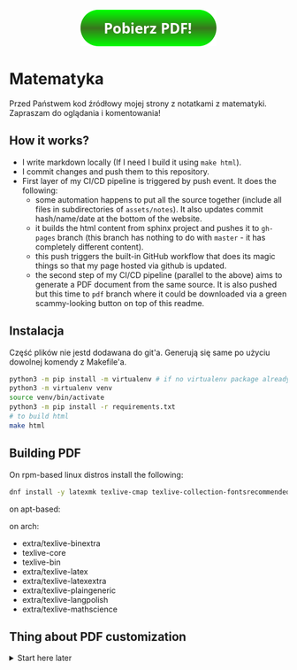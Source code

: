 <p align="center">
<a href="https://github.com/gucio321/matematyka/blob/pdf/matematyka.pdf"><img src="./button.png"></a>
</p>

# Matematyka

Przed Państwem kod źródłowy mojej strony z notatkami z matematyki.
Zapraszam do oglądania i komentowania!

## How it works?

- I write markdown locally (If I need I build it using `make html`).
- I commit changes and push them to this repository.
- First layer of my CI/CD pipeline is triggered by push event. It does the following:
   - some automation happens to put all the source together (include all files in subdirectories of `assets/notes`). It also updates commit hash/name/date at the bottom of the website.
   - it builds the html content from sphinx project and pushes it to `gh-pages` branch (this branch has nothing to do with `master` - it has completely different content).
   - this push triggers the built-in GitHub workflow that does its magic things so that my page hosted via github is updated.
   - the second step of my CI/CD pipeline (parallel to the above) aims to generate a PDF document from the same source. It is also pushed but this time to `pdf` branch where it could be downloaded via a green scammy-looking button on top of this readme.

## Instalacja

Część plików nie jestd dodawana do git'a. Generują się same po użyciu dowolnej komendy z Makefile'a.

```sh
python3 -m pip install -m virtualenv # if no virtualenv package already installed
python3 -m virtualenv venv
source venv/bin/activate
python3 -m pip install -r requirements.txt
# to build html
make html
```

## Building PDF

On rpm-based linux distros install the following:

```sh
dnf install -y latexmk texlive-cmap texlive-collection-fontsrecommended texlive-fncychap texlive-wrapfig texlive-capt-of texlive-framed texlive-upquote texlive-needspace texlive-tabulary texlive-parskip texlive-oberdiek texlive-cancel
```

on apt-based:


on arch:
- extra/texlive-binextra
- texlive-core
- texlive-bin
- extra/texlive-latex
- extra/texlive-latexextra
- extra/texlive-plaingeneric
- extra/texlive-langpolish
- extra/texlive-mathscience

## Thing about PDF customization

<details><summary>Start here later</summary>


ChatGPT
To customize the title page generated by Sphinx when creating a PDF via make latexpdf, you can modify the LaTeX template used for the title page. Sphinx allows you to override the default LaTeX templates by providing your own custom template.

Follow these steps to customize the title page:

Step 1: Locate Sphinx's LaTeX Template Files
Find the sphinx directory in your Python installation. You can usually locate it within the site-packages directory of your Python environment.

Inside the sphinx directory, navigate to texinputs.

Step 2: Copy Default Template
Locate the sphinxmanual.cls or sphinxhowto.cls file (depending on the type of document you're generating).

Copy this file to your Sphinx documentation project directory. Name the copied file something like custom_sphinxmanual.cls to avoid confusion.

Step 3: Modify the Title Page in the Copied Template
Open the copied file (custom_sphinxmanual.cls) in a text editor and find the section related to the title page. It might look something like this:

latex
￼Copy code
\renewcommand{\maketitle}{
  % Title page contents...
}
Modify the contents within the \maketitle command to customize the title page. You can change the layout, add or remove elements, or alter formatting as needed.

Step 4: Use the Custom Template
In your conf.py file in the Sphinx project directory, add or modify the latex_elements variable to specify the use of the custom template:

python
￼Copy code
latex_elements = {
    'papersize': 'letterpaper',
    'pointsize': '10pt',
    'classoptions': ',openany',
    'babel': '\\usepackage[english]{babel}',
    'preamble': '\\input{preamble.tex}',
    'sphinxsetup': 'VerbatimBorderColor={rgb}{1,1,1}',
    'maketitle': '\\input{custom_sphinxmanual.cls}',  # Use the custom template
}
Replace 'custom_sphinxmanual.cls' with the name of your custom template file.

Step 5: Generate the PDF
Regenerate the documentation using make clean followed by make latexpdf. This will use the modified template to generate the PDF, including the customized title page.

Ensure to adjust the LaTeX commands in the copied file (custom_sphinxmanual.cls) as per your requirements. This method allows you to have full control over the title page layout and contents in your Sphinx-generated PDF.

</details>
